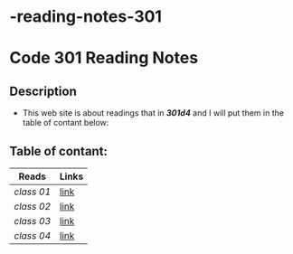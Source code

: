 # -reading-notes-301
# Code 301 Reading Notes
## Description
- This web site is about readings that in ***301d4*** and I will put them in the table of contant below:
## Table of contant:
**Reads**  | **Links**
  -------------  | -------------
  *class 01* | [link](https://hussein66253.github.io/-reading-notes-301/class-01)
  *class 02* | [link](https://hussein66253.github.io/-reading-notes-301/class-02)
  *class 03* | [link](https://hussein66253.github.io/-reading-notes-301/class-03)
  *class 04* | [link](https://hussein66253.github.io/-reading-notes-301/class-04)

 